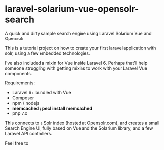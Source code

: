 # laravel-solarium-vue-opensolr-search
A quick and dirty sample search engine using Laravel Solarium Vue and Opensolr

This is a tutorial project on how to create your first laravel application with solr, using a few embedded technologies.

I've also included a mixin for Vue inside Laravel 6. Perhaps that'll help someone struggling with getting mixins to work with your Laravel Vue components.

Requirements:
- Laravel 6+ bundled with Vue
- Composer
- npm / nodejs
- **memcached / pecl install memcached**
- php 7.x

This connects to a Solr index (hosted at Opensolr.com), and creates a small Search Engine UI, fully based on Vue and the Solarium library, and a few Laravel API controllers.

Feel free to 
